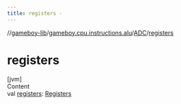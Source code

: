 ```yaml
---
title: registers -
---
```

//[gameboy-lib](../../index.md)/[gameboy.cpu.instructions.alu](../index.md)/[ADC](index.md)/[registers](registers.md)



# registers  
[jvm]  
Content  
val [registers](registers.md): [Registers](../../gameboy.cpu/-registers/index.md)  



